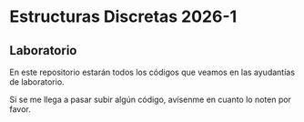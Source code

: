 # Estructuras Discretas 2026-1
## Laboratorio

En este repositorio estarán todos los códigos que veamos en las ayudantías de laboratorio.

Si se me llega a pasar subir algún código, avísenme en cuanto lo noten por favor.